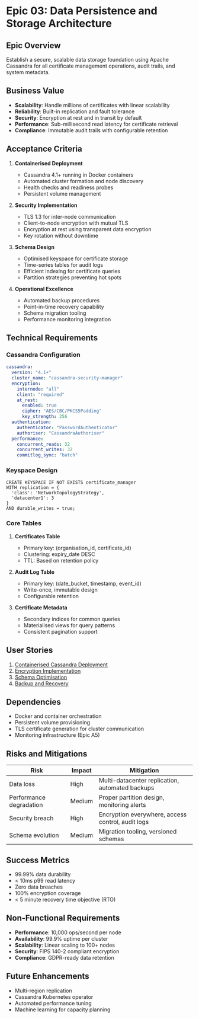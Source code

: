 # Epic 03: Data Persistence and Storage Architecture

## Epic Overview
Establish a secure, scalable data storage foundation using Apache Cassandra for all certificate management operations, audit trails, and system metadata.

## Business Value
- **Scalability**: Handle millions of certificates with linear scalability
- **Reliability**: Built-in replication and fault tolerance
- **Security**: Encryption at rest and in transit by default
- **Performance**: Sub-millisecond read latency for certificate retrieval
- **Compliance**: Immutable audit trails with configurable retention

## Acceptance Criteria
1. **Containerised Deployment**
   - Cassandra 4.1+ running in Docker containers
   - Automated cluster formation and node discovery
   - Health checks and readiness probes
   - Persistent volume management

2. **Security Implementation**
   - TLS 1.3 for inter-node communication
   - Client-to-node encryption with mutual TLS
   - Encryption at rest using transparent data encryption
   - Key rotation without downtime

3. **Schema Design**
   - Optimised keyspace for certificate storage
   - Time-series tables for audit logs
   - Efficient indexing for certificate queries
   - Partition strategies preventing hot spots

4. **Operational Excellence**
   - Automated backup procedures
   - Point-in-time recovery capability
   - Schema migration tooling
   - Performance monitoring integration

## Technical Requirements

### Cassandra Configuration
```yaml
cassandra:
  version: "4.1+"
  cluster_name: "cassandra-security-manager"
  encryption:
    internode: "all"
    client: "required"
    at_rest:
      enabled: true
      cipher: "AES/CBC/PKCS5Padding"
      key_strength: 256
  authentication:
    authenticator: "PasswordAuthenticator"
    authoriser: "CassandraAuthoriser"
  performance:
    concurrent_reads: 32
    concurrent_writes: 32
    commitlog_sync: "batch"
```

### Keyspace Design
```cql
CREATE KEYSPACE IF NOT EXISTS certificate_manager
WITH replication = {
  'class': 'NetworkTopologyStrategy',
  'datacenter1': 3
}
AND durable_writes = true;
```

### Core Tables
1. **Certificates Table**
   - Primary key: (organisation_id, certificate_id)
   - Clustering: expiry_date DESC
   - TTL: Based on retention policy

2. **Audit Log Table**
   - Primary key: (date_bucket, timestamp, event_id)
   - Write-once, immutable design
   - Configurable retention

3. **Certificate Metadata**
   - Secondary indices for common queries
   - Materialised views for query patterns
   - Consistent pagination support

## User Stories
1. [Containerised Cassandra Deployment](epic-a3-story-1-containerised-deployment.md)
2. [Encryption Implementation](epic-a3-story-2-encryption-implementation.md)
3. [Schema Optimisation](epic-a3-story-3-schema-optimisation.md)
4. [Backup and Recovery](epic-a3-story-4-backup-recovery.md)

## Dependencies
- Docker and container orchestration
- Persistent volume provisioning
- TLS certificate generation for cluster communication
- Monitoring infrastructure (Epic A5)

## Risks and Mitigations
| Risk | Impact | Mitigation |
|------|--------|------------|
| Data loss | High | Multi-datacenter replication, automated backups |
| Performance degradation | Medium | Proper partition design, monitoring alerts |
| Security breach | High | Encryption everywhere, access control, audit logs |
| Schema evolution | Medium | Migration tooling, versioned schemas |

## Success Metrics
- 99.99% data durability
- < 10ms p99 read latency
- Zero data breaches
- 100% encryption coverage
- < 5 minute recovery time objective (RTO)

## Non-Functional Requirements
- **Performance**: 10,000 ops/second per node
- **Availability**: 99.9% uptime per cluster
- **Scalability**: Linear scaling to 100+ nodes
- **Security**: FIPS 140-2 compliant encryption
- **Compliance**: GDPR-ready data retention

## Future Enhancements
- Multi-region replication
- Cassandra Kubernetes operator
- Automated performance tuning
- Machine learning for capacity planning